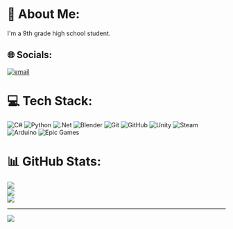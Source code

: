 # 💫 About Me:
I'm a 9th grade high school student.


## 🌐 Socials:
[![email](https://img.shields.io/badge/Email-D14836?logo=gmail&logoColor=white)](mailto:sarpeymenseker@gmail.com) 

# 💻 Tech Stack:
![C#](https://img.shields.io/badge/c%23-%23239120.svg?style=for-the-badge&logo=csharp&logoColor=white) ![Python](https://img.shields.io/badge/python-3670A0?style=for-the-badge&logo=python&logoColor=ffdd54) ![.Net](https://img.shields.io/badge/.NET-5C2D91?style=for-the-badge&logo=.net&logoColor=white) ![Blender](https://img.shields.io/badge/blender-%23F5792A.svg?style=for-the-badge&logo=blender&logoColor=white) ![Git](https://img.shields.io/badge/git-%23F05033.svg?style=for-the-badge&logo=git&logoColor=white) ![GitHub](https://img.shields.io/badge/github-%23121011.svg?style=for-the-badge&logo=github&logoColor=white) ![Unity](https://img.shields.io/badge/unity-%23000000.svg?style=for-the-badge&logo=unity&logoColor=white) ![Steam](https://img.shields.io/badge/steam-%23000000.svg?style=for-the-badge&logo=steam&logoColor=white) ![Arduino](https://img.shields.io/badge/-Arduino-00979D?style=for-the-badge&logo=Arduino&logoColor=white) ![Epic Games](https://img.shields.io/badge/epicgames-%23313131.svg?style=for-the-badge&logo=epicgames&logoColor=white)
# 📊 GitHub Stats:
![](https://github-readme-stats.vercel.app/api?username=SarpEymenSeker&theme=dark&hide_border=false&include_all_commits=true&count_private=true)<br/>
![](https://nirzak-streak-stats.vercel.app/?user=SarpEymenSeker&theme=dark&hide_border=false)<br/>
![](https://github-readme-stats.vercel.app/api/top-langs/?username=SarpEymenSeker&theme=dark&hide_border=false&include_all_commits=true&count_private=true&layout=compact)

---
[![](https://visitcount.itsvg.in/api?id=SarpEymenSeker&icon=0&color=0)](https://visitcount.itsvg.in)

<!-- Proudly created with GPRM ( https://gprm.itsvg.in ) -->
